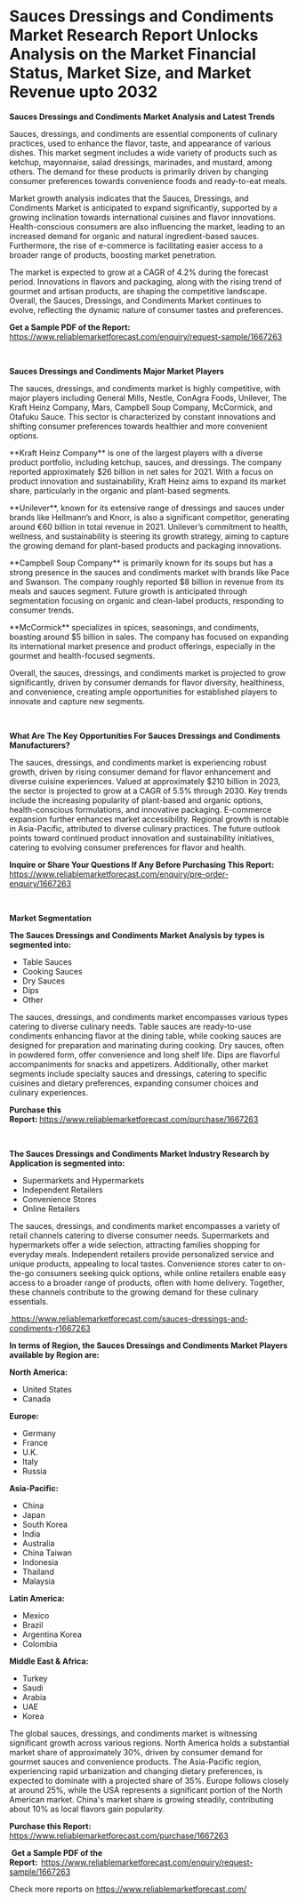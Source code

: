 <p><h1>Sauces Dressings and Condiments Market Research Report Unlocks Analysis on the Market Financial Status, Market Size, and Market Revenue upto 2032</h1></p><p><strong>Sauces Dressings and Condiments Market Analysis and Latest Trends</strong></p>
<p><p>Sauces, dressings, and condiments are essential components of culinary practices, used to enhance the flavor, taste, and appearance of various dishes. This market segment includes a wide variety of products such as ketchup, mayonnaise, salad dressings, marinades, and mustard, among others. The demand for these products is primarily driven by changing consumer preferences towards convenience foods and ready-to-eat meals.</p><p>Market growth analysis indicates that the Sauces, Dressings, and Condiments Market is anticipated to expand significantly, supported by a growing inclination towards international cuisines and flavor innovations. Health-conscious consumers are also influencing the market, leading to an increased demand for organic and natural ingredient-based sauces. Furthermore, the rise of e-commerce is facilitating easier access to a broader range of products, boosting market penetration.</p><p>The market is expected to grow at a CAGR of 4.2% during the forecast period. Innovations in flavors and packaging, along with the rising trend of gourmet and artisan products, are shaping the competitive landscape. Overall, the Sauces, Dressings, and Condiments Market continues to evolve, reflecting the dynamic nature of consumer tastes and preferences.</p></p>
<p><strong>Get a Sample PDF of the Report:&nbsp;</strong> <a href="https://www.reliablemarketforecast.com/enquiry/request-sample/1667263?utm_campaign=2810&utm_medium=2&utm_source=Github&utm_content=ia&utm_term=06032025&utm_id=sauces-dressings-and-condiments">https://www.reliablemarketforecast.com/enquiry/request-sample/1667263</a></p>
<p>&nbsp;</p>
<p><strong>Sauces Dressings and Condiments Major Market Players</strong></p>
<p><p>The sauces, dressings, and condiments market is highly competitive, with major players including General Mills, Nestle, ConAgra Foods, Unilever, The Kraft Heinz Company, Mars, Campbell Soup Company, McCormick, and Otafuku Sauce. This sector is characterized by constant innovations and shifting consumer preferences towards healthier and more convenient options.</p><p>**Kraft Heinz Company** is one of the largest players with a diverse product portfolio, including ketchup, sauces, and dressings. The company reported approximately $26 billion in net sales for 2021. With a focus on product innovation and sustainability, Kraft Heinz aims to expand its market share, particularly in the organic and plant-based segments.</p><p>**Unilever**, known for its extensive range of dressings and sauces under brands like Hellmann’s and Knorr, is also a significant competitor, generating around €60 billion in total revenue in 2021. Unilever’s commitment to health, wellness, and sustainability is steering its growth strategy, aiming to capture the growing demand for plant-based products and packaging innovations.</p><p>**Campbell Soup Company** is primarily known for its soups but has a strong presence in the sauces and condiments market with brands like Pace and Swanson. The company roughly reported $8 billion in revenue from its meals and sauces segment. Future growth is anticipated through segmentation focusing on organic and clean-label products, responding to consumer trends.</p><p>**McCormick** specializes in spices, seasonings, and condiments, boasting around $5 billion in sales. The company has focused on expanding its international market presence and product offerings, especially in the gourmet and health-focused segments.</p><p>Overall, the sauces, dressings, and condiments market is projected to grow significantly, driven by consumer demands for flavor diversity, healthiness, and convenience, creating ample opportunities for established players to innovate and capture new segments.</p></p>
<p>&nbsp;</p>
<p><strong>What Are The Key Opportunities For Sauces Dressings and Condiments Manufacturers?</strong></p>
<p><p>The sauces, dressings, and condiments market is experiencing robust growth, driven by rising consumer demand for flavor enhancement and diverse cuisine experiences. Valued at approximately $210 billion in 2023, the sector is projected to grow at a CAGR of 5.5% through 2030. Key trends include the increasing popularity of plant-based and organic options, health-conscious formulations, and innovative packaging. E-commerce expansion further enhances market accessibility. Regional growth is notable in Asia-Pacific, attributed to diverse culinary practices. The future outlook points toward continued product innovation and sustainability initiatives, catering to evolving consumer preferences for flavor and health.</p></p>
<p><strong>Inquire or Share Your Questions If Any Before Purchasing This Report:</strong> <a href="https://www.reliablemarketforecast.com/enquiry/pre-order-enquiry/1667263?utm_campaign=2810&utm_medium=2&utm_source=Github&utm_content=ia&utm_term=06032025&utm_id=sauces-dressings-and-condiments">https://www.reliablemarketforecast.com/enquiry/pre-order-enquiry/1667263</a></p>
<p>&nbsp;</p>
<p><strong>Market Segmentation</strong></p>
<p><strong>The Sauces Dressings and Condiments Market Analysis by types is segmented into:</strong></p>
<p><ul><li>Table Sauces</li><li>Cooking Sauces</li><li>Dry Sauces</li><li>Dips</li><li>Other</li></ul></p>
<p><p>The sauces, dressings, and condiments market encompasses various types catering to diverse culinary needs. Table sauces are ready-to-use condiments enhancing flavor at the dining table, while cooking sauces are designed for preparation and marinating during cooking. Dry sauces, often in powdered form, offer convenience and long shelf life. Dips are flavorful accompaniments for snacks and appetizers. Additionally, other market segments include specialty sauces and dressings, catering to specific cuisines and dietary preferences, expanding consumer choices and culinary experiences.</p></p>
<p><strong>Purchase this Report:&nbsp;</strong><a href="https://www.reliablemarketforecast.com/purchase/1667263?utm_campaign=2810&utm_medium=2&utm_source=Github&utm_content=ia&utm_term=06032025&utm_id=sauces-dressings-and-condiments">https://www.reliablemarketforecast.com/purchase/1667263</a></p>
<p>&nbsp;</p>
<p><strong>The Sauces Dressings and Condiments Market Industry Research by Application is segmented into:</strong></p>
<p><ul><li>Supermarkets and Hypermarkets</li><li>Independent Retailers</li><li>Convenience Stores</li><li>Online Retailers</li></ul></p>
<p><p>The sauces, dressings, and condiments market encompasses a variety of retail channels catering to diverse consumer needs. Supermarkets and hypermarkets offer a wide selection, attracting families shopping for everyday meals. Independent retailers provide personalized service and unique products, appealing to local tastes. Convenience stores cater to on-the-go consumers seeking quick options, while online retailers enable easy access to a broader range of products, often with home delivery. Together, these channels contribute to the growing demand for these culinary essentials.</p></p>
<p><a href="https://www.reliablemarketforecast.com/sauces-dressings-and-condiments-r1667263?utm_campaign=2810&utm_medium=2&utm_source=Github&utm_content=ia&utm_term=06032025&utm_id=sauces-dressings-and-condiments">&nbsp;https://www.reliablemarketforecast.com/sauces-dressings-and-condiments-r1667263</a></p>
<p><strong>In terms of Region, the Sauces Dressings and Condiments Market Players available by Region are:</strong></p>
<p>
    <p> <strong> North America: </strong>
        <ul>
            <li>United States</li>
            <li>Canada</li>
        </ul>
        </p> 
    <p> <strong> Europe: </strong>
        <ul>
            <li>Germany</li>
            <li>France</li>
            <li>U.K.</li>
            <li>Italy</li>
            <li>Russia</li>
        </ul>
        </p> 
    <p> <strong> Asia-Pacific: </strong>
        <ul>
            <li>China</li>
            <li>Japan</li>
            <li>South Korea</li>
            <li>India</li>
            <li>Australia</li>
            <li>China Taiwan</li>
            <li>Indonesia</li>
            <li>Thailand</li>
            <li>Malaysia</li>
        </ul>
        </p> 
    <p> <strong> Latin America: </strong>
        <ul>
            <li>Mexico</li>
            <li>Brazil</li>
            <li>Argentina Korea</li>
            <li>Colombia</li>
        </ul>
        </p> 
    <p> <strong> Middle East & Africa: </strong>
        <ul>
            <li>Turkey</li>
            <li>Saudi</li>
            <li>Arabia</li>
            <li>UAE</li>
            <li>Korea</li>
        </ul>
    </p>
    </p>
<p><p>The global sauces, dressings, and condiments market is witnessing significant growth across various regions. North America holds a substantial market share of approximately 30%, driven by consumer demand for gourmet sauces and convenience products. The Asia-Pacific region, experiencing rapid urbanization and changing dietary preferences, is expected to dominate with a projected share of 35%. Europe follows closely at around 25%, while the USA represents a significant portion of the North American market. China's market share is growing steadily, contributing about 10% as local flavors gain popularity.</p></p>
<p><strong>Purchase this Report: </strong><a href="https://www.reliablemarketforecast.com/purchase/1667263?utm_campaign=2810&utm_medium=2&utm_source=Github&utm_content=ia&utm_term=06032025&utm_id=sauces-dressings-and-condiments">https://www.reliablemarketforecast.com/purchase/1667263</a></p>
<p>&nbsp;<strong>Get a Sample PDF of the Report:&nbsp;&nbsp;</strong><a href="https://www.reliablemarketforecast.com/enquiry/request-sample/1667263?utm_campaign=2810&utm_medium=2&utm_source=Github&utm_content=ia&utm_term=06032025&utm_id=sauces-dressings-and-condiments">https://www.reliablemarketforecast.com/enquiry/request-sample/1667263</a></p>
<p><strong></strong></p>
<p>Check more reports on <a href="https://www.reliablemarketforecast.com/?utm_campaign=2810&utm_medium=2&utm_source=Github&utm_content=ia&utm_term=06032025&utm_id=sauces-dressings-and-condiments">https://www.reliablemarketforecast.com/</a></p>